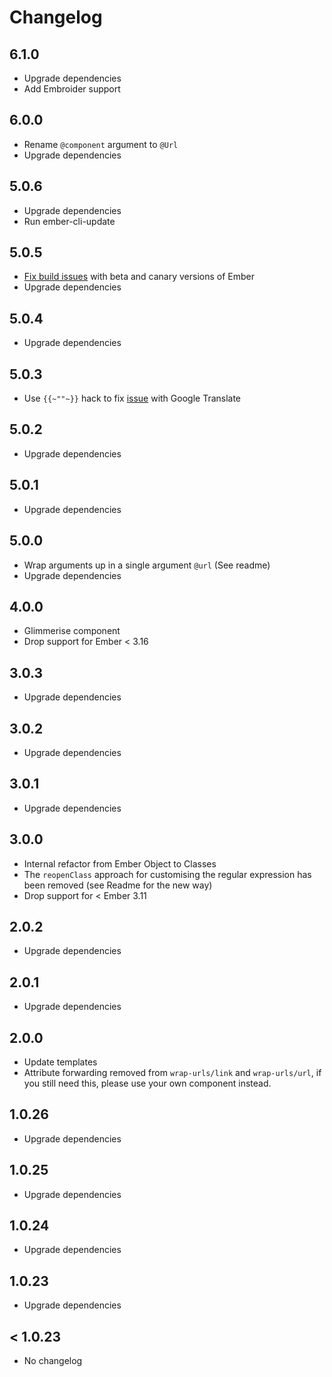 # Changelog

## 6.1.0

- Upgrade dependencies
- Add Embroider support

## 6.0.0

- Rename `@component` argument to `@Url`
- Upgrade dependencies

## 5.0.6

- Upgrade dependencies
- Run ember-cli-update

## 5.0.5

- [Fix build issues](https://github.com/zestia/ember-wrap-urls/pull/2) with beta and canary versions of Ember
- Upgrade dependencies

## 5.0.4

- Upgrade dependencies

## 5.0.3

- Use `{{~""~}}` hack to fix [issue](https://github.com/emberjs/ember.js/issues/17458) with Google Translate

## 5.0.2

- Upgrade dependencies

## 5.0.1

- Upgrade dependencies

## 5.0.0

- Wrap arguments up in a single argument `@url` (See readme)
- Upgrade dependencies

## 4.0.0

- Glimmerise component
- Drop support for Ember < 3.16

## 3.0.3

- Upgrade dependencies

## 3.0.2

- Upgrade dependencies

## 3.0.1

- Upgrade dependencies

## 3.0.0

- Internal refactor from Ember Object to Classes
- The `reopenClass` approach for customising the regular expression has been removed (see Readme for the new way)
- Drop support for < Ember 3.11

## 2.0.2

- Upgrade dependencies

## 2.0.1

- Upgrade dependencies

## 2.0.0

- Update templates
- Attribute forwarding removed from `wrap-urls/link` and `wrap-urls/url`,
  if you still need this, please use your own component instead.

## 1.0.26

- Upgrade dependencies

## 1.0.25

- Upgrade dependencies

## 1.0.24

- Upgrade dependencies

## 1.0.23

- Upgrade dependencies

## < 1.0.23

- No changelog
